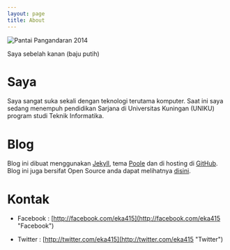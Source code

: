 ```yaml
---
layout: page
title: About
---
```


![Pantai Pangandaran 2014](/assets/IMG_3689.jpg "Pantai Pangandaran (2014)")

<div class="message">
  Saya sebelah kanan (baju putih)
</div>

# Saya
Saya sangat suka sekali dengan teknologi terutama komputer. Saat ini saya sedang menempuh pendidikan Sarjana di Universitas Kuningan (UNIKU) program studi Teknik Informatika.

# Blog
Blog ini dibuat menggunakan [Jekyll](http://jekyllrb.com "Jekyll"), tema [Poole](http://getpoole.com "Poole") dan di hosting di [GitHub](http://github.com "GitHub"). Blog ini juga bersifat Open Source anda dapat melihatnya [disini](https://github.com/eka-putra/eka-putra.github.io "Source Blog").

# Kontak
- Facebook : [http://facebook.com/eka415](http://facebook.com/eka415 "Facebook")

- Twitter : [http://twitter.com/eka415](http://twitter.com/eka415 "Twitter")
